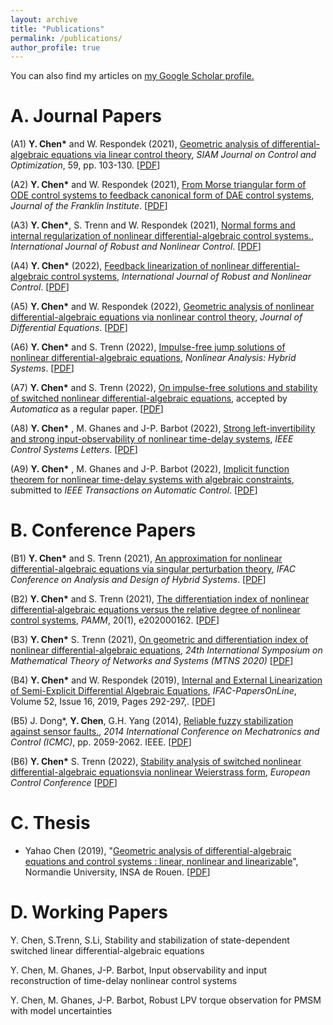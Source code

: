 ```yaml
---
layout: archive
title: "Publications"
permalink: /publications/
author_profile: true
---
```



 You can also find my articles on <u><a href="https://scholar.google.com/citations?user=HYx4khcAAAAJ&hl=en&oi=ao">my Google Scholar profile</a>.</u>
 

A. Journal Papers  
======
(A1)  **Y. Chen\*** and W. Respondek (2021), [Geometric analysis of differential-algebraic equations via linear control theory](https://epubs.siam.org/doi/abs/10.1137/20M1329330?casa_token=AIu59d4mDwUAAAAA:BFTGUEdK5YBPDbBcmJzFPb7_RW9zHJgQUrE53TA-YdfACTxIWTuFB8MyNQivsiGkZdnwrH9Viw), *SIAM Journal on Control and Optimization*, 59, pp. 103-130. \[[PDF](http://chenyahao.github.io/files/A1Geo.pdf)\]
 
(A2) **Y. Chen\*** and W. Respondek (2021), [From Morse triangular form of ODE control systems to feedback canonical form of DAE control systems](https://www.sciencedirect.com/science/article/pii/S0016003221005111),   *Journal of the Franklin Institute*. \[[PDF](http://chenyahao.github.io/files/A2From.pdf)\]

(A3) **Y. Chen\***, S. Trenn and W. Respondek (2021), [Normal forms and internal regularization of nonlinear differential-algebraic control systems.](https://onlinelibrary.wiley.com/doi/full/10.1002/rnc.5623),   *International Journal of Robust and Nonlinear Control*. \[[PDF](http://chenyahao.github.io/files/A3Normal.pdf)\]

(A4) **Y. Chen\*** (2022), [Feedback linearization of nonlinear differential-algebraic control systems](https://onlinelibrary.wiley.com/doi/full/10.1002/rnc.5921),  *International Journal of Robust and Nonlinear Control*. \[[PDF](http://chenyahao.github.io/files/A5Feed.pdf)\]

(A5) **Y. Chen\*** and W. Respondek (2022), [Geometric analysis of nonlinear differential-algebraic equations via nonlinear control theory](https://www.sciencedirect.com/science/article/pii/S0022039622000146),   *Journal of Differential Equations*. \[[PDF](http://chenyahao.github.io/files/A4Geo.pdf)\]

(A6) **Y. Chen\*** and S. Trenn (2022), [Impulse-free jump solutions of nonlinear differential-algebraic equations](https://www.sciencedirect.com/science/article/abs/pii/S1751570X22000516), *Nonlinear Analysis: Hybrid Systems*. \[[PDF](http://chenyahao.github.io/files/A6Imp.pdf)\]

(A7) **Y. Chen\*** and S. Trenn (2022), [On impulse-free solutions  and stability of switched nonlinear differential-algebraic equations](),  accepted by *Automatica* as a regular paper. \[[PDF](http://chenyahao.github.io/files/A7On.pdf)\]

(A8) **Y. Chen\*** , M. Ghanes and J-P. Barbot (2022), [Strong left-invertibility and strong input-observability of nonlinear time-delay systems](https://ieeexplore.ieee.org/document/9971716),  *IEEE Control Systems Letters*. \[[PDF](http://chenyahao.github.io/files/A8Str.pdf)\]

(A9) **Y. Chen\*** , M. Ghanes and J-P. Barbot (2022), [Implicit function theorem for nonlinear time-delay systems with algebraic
constraints](),  submitted to *IEEE Transactions on Automatic Control*. \[[PDF](http://chenyahao.github.io/files/A9Imp.pdf)\]


B.  Conference Papers
======
 
(B1)  **Y. Chen\*** and S. Trenn (2021), [An approximation for nonlinear differential-algebraic equations via singular perturbation theory](https://arxiv.org/abs/2103.12146), *IFAC Conference on Analysis and Design of Hybrid Systems*. \[[PDF](http://chenyahao.github.io/files/B1An.pdf)\]
 
(B2) **Y. Chen\*** and S. Trenn (2021), [The differentiation index of nonlinear differential‐algebraic equations versus the relative degree of nonlinear control systems](https://onlinelibrary.wiley.com/doi/full/10.1002/pamm.202000162),  *PAMM*, 20(1), e202000162. \[[PDF](http://chenyahao.github.io/files/B2The.pdf)\]

(B3) **Y. Chen\*** S. Trenn (2021), [On geometric and differentiation index of nonlinear differential-algebraic equations](),  *24th International Symposium on Mathematical Theory of Networks and Systems (MTNS 2020)* \[[PDF](http://chenyahao.github.io/files/B3On.pdf)\]

(B4) **Y. Chen\*** and W. Respondek (2019),  [Internal and External Linearization of Semi-Explicit Differential Algebraic Equations](https://www.sciencedirect.com/science/article/pii/S2405896319317987), *IFAC-PapersOnLine*, Volume 52, Issue 16, 2019, Pages 292-297,. \[[PDF](http://chenyahao.github.io/files/B4Internal.pdf)\]

(B5) J. Dong*, **Y. Chen**, G.H. Yang (2014), [Reliable fuzzy stabilization against sensor faults.](https://ieeexplore.ieee.org/document/7231928?denied=), *2014 International Conference on Mechatronics and Control (ICMC)*, pp. 2059-2062. IEEE. \[[PDF](http://chenyahao.github.io/files/B5Rea.pdf)\]

(B6) **Y. Chen\*** S. Trenn (2022), [Stability  analysis  of  switched  nonlinear  differential-algebraic  equationsvia  nonlinear  Weierstrass  form](https://ieeexplore.ieee.org/document/9838148),  *European Control Conference* \[[PDF](http://chenyahao.github.io/files/B6Sta.pdf)\]


C. Thesis
======
* Yahao Chen (2019), "[Geometric analysis of differential-algebraic equations and control systems : linear, nonlinear and linearizable](https://tel.archives-ouvertes.fr/tel-02478957/)", Normandie University, INSA de Rouen. \[[PDF](http://chenyahao.github.io/files/C1Geo.pdf)\]

D. Working Papers
======
Y. Chen, S.Trenn, S.Li, Stability and stabilization of state-dependent switched linear differential-algebraic equations

Y. Chen, M. Ghanes, J-P. Barbot, Input observability and input reconstruction of time-delay nonlinear control systems

Y. Chen, M. Ghanes, J-P. Barbot, Robust LPV torque observation  for PMSM with model uncertainties  


